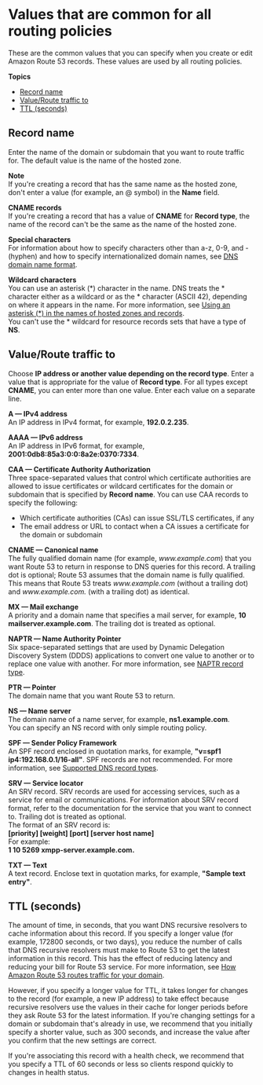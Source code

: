 # Values that are common for all routing policies<a name="resource-record-sets-values-shared"></a>

These are the common values that you can specify when you create or edit Amazon Route 53 records\. These values are used by all routing policies\.



**Topics**
+ [Record name](#rrsets-values-common-name)
+ [Value/Route traffic to](#rrsets-values-common-value)
+ [TTL \(seconds\)](#rrsets-values-common-ttl)

## Record name<a name="rrsets-values-common-name"></a>

Enter the name of the domain or subdomain that you want to route traffic for\. The default value is the name of the hosted zone\. 

**Note**  
If you're creating a record that has the same name as the hosted zone, don't enter a value \(for example, an @ symbol\) in the **Name** field\. 

**CNAME records**  
If you're creating a record that has a value of **CNAME** for **Record type**, the name of the record can't be the same as the name of the hosted zone\.

**Special characters**  
For information about how to specify characters other than a\-z, 0\-9, and \- \(hyphen\) and how to specify internationalized domain names, see [DNS domain name format](DomainNameFormat.md)\.

**Wildcard characters**  
You can use an asterisk \(\*\) character in the name\. DNS treats the \* character either as a wildcard or as the \* character \(ASCII 42\), depending on where it appears in the name\. For more information, see [Using an asterisk \(\*\) in the names of hosted zones and records](DomainNameFormat.md#domain-name-format-asterisk)\.  
You can't use the \* wildcard for resource records sets that have a type of **NS**\.

## Value/Route traffic to<a name="rrsets-values-common-value"></a>

Choose **IP address or another value depending on the record type**\. Enter a value that is appropriate for the value of **Record type**\. For all types except **CNAME**, you can enter more than one value\. Enter each value on a separate line\.

**A — IPv4 address**  
An IP address in IPv4 format, for example, **192\.0\.2\.235**\.

**AAAA — IPv6 address**  
An IP address in IPv6 format, for example, **2001:0db8:85a3:0:0:8a2e:0370:7334**\.

**CAA — Certificate Authority Authorization**  
Three space\-separated values that control which certificate authorities are allowed to issue certificates or wildcard certificates for the domain or subdomain that is specified by **Record name**\. You can use CAA records to specify the following:  
+ Which certificate authorities \(CAs\) can issue SSL/TLS certificates, if any
+ The email address or URL to contact when a CA issues a certificate for the domain or subdomain

**CNAME — Canonical name**  
The fully qualified domain name \(for example, *www\.example\.com*\) that you want Route 53 to return in response to DNS queries for this record\. A trailing dot is optional; Route 53 assumes that the domain name is fully qualified\. This means that Route 53 treats *www\.example\.com* \(without a trailing dot\) and *www\.example\.com\.* \(with a trailing dot\) as identical\.

**MX — Mail exchange**  
A priority and a domain name that specifies a mail server, for example, **10 mailserver\.example\.com**\. The trailing dot is treated as optional\.

**NAPTR — Name Authority Pointer**  
Six space\-separated settings that are used by Dynamic Delegation Discovery System \(DDDS\) applications to convert one value to another or to replace one value with another\. For more information, see [NAPTR record type](ResourceRecordTypes.md#NAPTRFormat)\.

**PTR — Pointer**  
The domain name that you want Route 53 to return\.

**NS — Name server**  
The domain name of a name server, for example, **ns1\.example\.com**\.  
You can specify an NS record with only simple routing policy\.

**SPF — Sender Policy Framework**  
An SPF record enclosed in quotation marks, for example, **"v=spf1 ip4:192\.168\.0\.1/16\-all"**\. SPF records are not recommended\. For more information, see [Supported DNS record types](ResourceRecordTypes.md)\.

**SRV — Service locator**  
An SRV record\. SRV records are used for accessing services, such as a service for email or communications\. For information about SRV record format, refer to the documentation for the service that you want to connect to\. Trailing dot is treated as optional\.  
The format of an SRV record is:  
**\[priority\] \[weight\] \[port\] \[server host name\]**  
For example:  
**1 10 5269 xmpp\-server\.example\.com\.**

**TXT — Text**  
A text record\. Enclose text in quotation marks, for example, **"Sample text entry"**\. 

## TTL \(seconds\)<a name="rrsets-values-common-ttl"></a>

The amount of time, in seconds, that you want DNS recursive resolvers to cache information about this record\. If you specify a longer value \(for example, 172800 seconds, or two days\), you reduce the number of calls that DNS recursive resolvers must make to Route 53 to get the latest information in this record\. This has the effect of reducing latency and reducing your bill for Route 53 service\. For more information, see [How Amazon Route 53 routes traffic for your domain](welcome-dns-service.md#welcome-dns-service-how-route-53-routes-traffic)\.

However, if you specify a longer value for TTL, it takes longer for changes to the record \(for example, a new IP address\) to take effect because recursive resolvers use the values in their cache for longer periods before they ask Route 53 for the latest information\. If you're changing settings for a domain or subdomain that's already in use, we recommend that you initially specify a shorter value, such as 300 seconds, and increase the value after you confirm that the new settings are correct\.

If you're associating this record with a health check, we recommend that you specify a TTL of 60 seconds or less so clients respond quickly to changes in health status\.